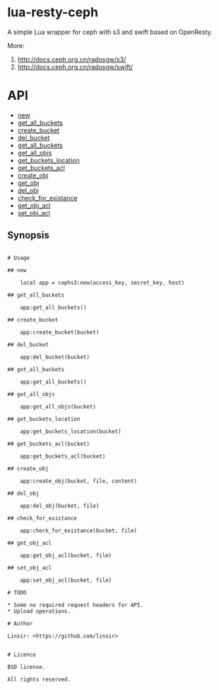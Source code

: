 # lua-resty-ceph

A simple Lua wrapper for ceph with s3 and swift based on OpenResty.

More: 

1. <http://docs.ceph.org.cn/radosgw/s3/>
2. <http://docs.ceph.org.cn/radosgw/swift/>


# API

* [new](#new)
* [get_all_buckets](#get_all_buckets)
* [create_bucket](#create_bucket)
* [del_bucket](#del_bucket)
* [get_all_buckets](#get_all_buckets)
* [get_all_objs](#get_all_objs)
* [get_buckets_location](#get_buckets_location)
* [get_buckets_acl](#get_buckets_acl)
* [create_obj](#create_obj)
* [get_obj](#get_obj)
* [del_obj](#del_obj)
* [check_for_existance](#check_for_existance)
* [get_obj_acl](#get_obj_acl)
* [set_obj_acl](#set_obj_acl)


## Synopsis


```

# Usage

## new

    local app = cephs3:new(access_key, secret_key, host)

## get_all_buckets

    app:get_all_buckets()

## create_bucket

    app:create_bucket(bucket)

## del_bucket

    app:del_bucket(bucket)

## get_all_buckets

    app:get_all_buckets()

## get_all_objs

    app:get_all_objs(bucket)

## get_buckets_location

    app:get_buckets_location(bucket)

## get_buckets_acl(bucket)

    app:get_buckets_acl(bucket)

## create_obj

    app:create_obj(bucket, file, content)

## del_obj

    app:del_obj(bucket, file)

## check_for_existance

    app:check_for_existance(bucket, file)

## get_obj_acl

    app:get_obj_acl(bucket, file)

## set_obj_acl

    app:set_obj_acl(bucket, file)

# TODO

* Some no required request headers for API.
* Upload operations.

# Author

Linsir: <https://github.com/linsir>


# Licence

BSD license.

All rights reserved.
